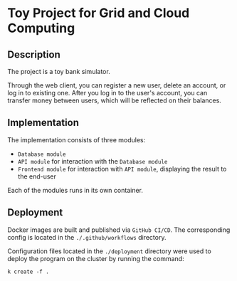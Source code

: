 #  Toy Project for Grid and Сloud Computing

## Description

The project is a toy bank simulator.

Through the web client, you can register a new user, delete an account, or log in to existing one. After you log in to the user's account, you can transfer money between users, which will be reflected on their balances.

## Implementation

The implementation consists of three modules:
- `Database module`
- `API module` for interaction with the `Database module`
- `Frontend module` for interaction with `API module`, displaying the result to the end-user

Each of the modules runs in its own container.

## Deployment

Docker images are built and published via `GitHub CI/CD`. The corresponding config is located in the `./.github/workflows` directory.

Configuration files located in the `./deployment` directory were used to deploy the program on the cluster by running the command:
        
    k create -f .



